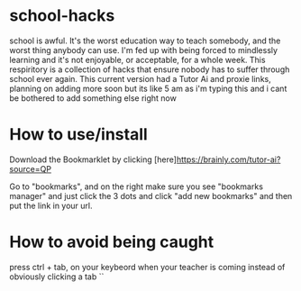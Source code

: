 # school-hacks
school is awful. It's the worst education way to teach somebody, and the worst thing anybody can use. I'm fed up with being forced to mindlessly learning and it's not enjoyable, or acceptable, for a whole week. This respiritory is a collection of hacks that ensure nobody has to suffer through school ever again. This current version had a Tutor Ai and proxie links, planning on adding more soon but its like 5 am as i'm typing this and i cant be bothered to add something else right now


# How to use/install
Download the Bookmarklet by clicking [here]https://brainly.com/tutor-ai?source=QP

Go to "bookmarks", and on the right make sure you see "bookmarks manager" and just click the 3 dots and click "add new bookmarks" and then put the link in your url.

# How to avoid being caught
press ctrl + tab, on your keybeord when your teacher is coming instead of obviously clicking a tab
``

